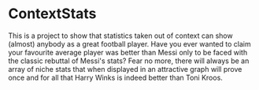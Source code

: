 # ContextStats
This is a project to show that statistics taken out of context can show (almost) anybody as a great football player.
Have you ever wanted to claim your favourite average player was better than Messi only to be faced with the classic
rebuttal of Messi's stats? Fear no more, there will always be an array of niche stats that when displayed in an
attractive graph will prove once and for all that Harry Winks is indeed better than Toni Kroos. 
